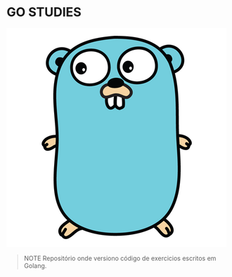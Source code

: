 # GO STUDIES


![Go logo](assets/go.png)

> NOTE
> Repositório onde versiono código de exercicios escritos em Golang.